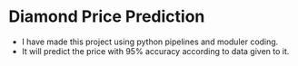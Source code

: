 # Diamond Price Prediction

- I have made this project using python pipelines and moduler coding.
- It will predict the price with 95% accuracy according to data given to it.
